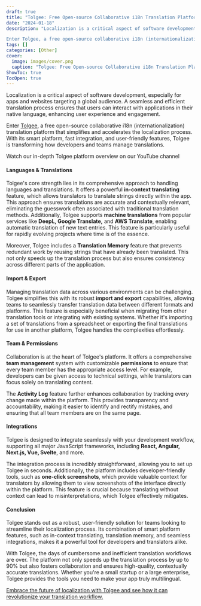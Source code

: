 ```yaml
---
draft: true
title: "Tolgee: Free Open-source Collaborative i18n Translation Platform"
date: "2024-01-18"
description: "Localization is a critical aspect of software development, especially for apps and websites targeting a global audience. A seamless and efficient translation process ensures that users can interact with applications in their native language, enhancing user experience and engagement.

Enter Tolgee, a free open-source collaborative i18n (internationalization) translation platform that"
tags: []
categories: [Other]
cover:
  image: images/cover.png
  caption: "Tolgee: Free Open-source Collaborative i18n Translation Platform"
ShowToc: true
TocOpen: true
---
```



Localization is a critical aspect of software development, especially for apps and websites targeting a global audience. A seamless and efficient translation process ensures that users can interact with applications in their native language, enhancing user experience and engagement. 

Enter [Tolgee](https://elest.io/open-source/tolgee?ref=blog.elest.io), a free open\-source collaborative i18n (internationalization) translation platform that simplifies and accelerates the localization process. With its smart platform, fast integration, and user\-friendly features, Tolgee is transforming how developers and teams manage translations.



Watch our in\-depth Tolgee platform overview on our YouTube channel



#### **Languages \& Translations**

Tolgee's core strength lies in its comprehensive approach to handling languages and translations. It offers a powerful **in\-context translating** feature, which allows translators to translate strings directly within the app. This approach ensures translations are accurate and contextually relevant, eliminating the guesswork often associated with traditional translation methods. Additionally, Tolgee supports **machine translations** from popular services like **DeepL, Google Translate,** and **AWS Translate**, enabling automatic translation of new text entries. This feature is particularly useful for rapidly evolving projects where time is of the essence.

Moreover, Tolgee includes a **Translation Memory** feature that prevents redundant work by reusing strings that have already been translated. This not only speeds up the translation process but also ensures consistency across different parts of the application.

#### **Import \& Export**

Managing translation data across various environments can be challenging. Tolgee simplifies this with its robust **import and export** capabilities, allowing teams to seamlessly transfer translation data between different formats and platforms. This feature is especially beneficial when migrating from other translation tools or integrating with existing systems. Whether it's importing a set of translations from a spreadsheet or exporting the final translations for use in another platform, Tolgee handles the complexities effortlessly.

#### **Team \& Permissions**

Collaboration is at the heart of Tolgee's platform. It offers a comprehensive **team management** system with customizable **permissions** to ensure that every team member has the appropriate access level. For example, developers can be given access to technical settings, while translators can focus solely on translating content. 

The **Activity Log** feature further enhances collaboration by tracking every change made within the platform. This provides transparency and accountability, making it easier to identify and rectify mistakes, and ensuring that all team members are on the same page.

#### **Integrations**

Tolgee is designed to integrate seamlessly with your development workflow, supporting all major JavaScript frameworks, including **React, Angular, Next.js, Vue, Svelte**, and more. 

The integration process is incredibly straightforward, allowing you to set up Tolgee in seconds. Additionally, the platform includes developer\-friendly tools, such as **one\-click screenshots**, which provide valuable context for translators by allowing them to view screenshots of the interface directly within the platform. This feature is crucial because translating without context can lead to misinterpretations, which Tolgee effectively mitigates.

#### **Conclusion**

Tolgee stands out as a robust, user\-friendly solution for teams looking to streamline their localization process. Its combination of smart platform features, such as in\-context translating, translation memory, and seamless integrations, makes it a powerful tool for developers and translators alike. 

With Tolgee, the days of cumbersome and inefficient translation workflows are over. The platform not only speeds up the translation process by up to 90% but also fosters collaboration and ensures high\-quality, contextually accurate translations. Whether you're a small startup or a large enterprise, Tolgee provides the tools you need to make your app truly multilingual.

[Embrace the future of localization with Tolgee and see how it can revolutionize your translation workflow.](https://elest.io/open-source/tolgee?ref=blog.elest.io)




